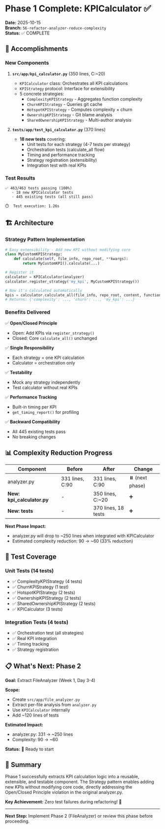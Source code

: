 # Phase 1 Complete: KPICalculator ✅

**Date:** 2025-10-15  
**Branch:** `56-refactor-analyzer-reduce-complexity`  
**Status:** ✅ COMPLETE

## 🎯 Accomplishments

### New Components

1. **`src/app/kpi_calculator.py`** (350 lines, C:~20)
   - `KPICalculator` class: Orchestrates all KPI calculations
   - `KPIStrategy` protocol: Interface for extensibility
   - 5 concrete strategies:
     - `ComplexityKPIStrategy` - Aggregates function complexity
     - `ChurnKPIStrategy` - Queries git cache
     - `HotspotKPIStrategy` - Computes complexity × churn
     - `OwnershipKPIStrategy` - Git blame analysis
     - `SharedOwnershipKPIStrategy` - Multi-author analysis

2. **`tests/app/test_kpi_calculator.py`** (370 lines)
   - **18 new tests** covering:
     - Unit tests for each strategy (4-7 tests per strategy)
     - Orchestration tests (calculate_all flow)
     - Timing and performance tracking
     - Strategy registration (extensibility)
     - Integration test with real KPIs

### Test Results

```
✅ 463/463 tests passing (100%)
   - 18 new KPICalculator tests
   - 445 existing tests (all still pass)
   
⏱️  Test execution: 1.26s
```

## 🏗️ Architecture

### Strategy Pattern Implementation

```python
# Easy extensibility - Add new KPI without modifying core
class MyCustomKPIStrategy:
    def calculate(self, file_info, repo_root, **kwargs):
        return MyCustomKPI().calculate(...)

# Register it
calculator = KPICalculator(analyzer)
calculator.register_strategy('my_kpi', MyCustomKPIStrategy())

# Now it's calculated automatically
kpis = calculator.calculate_all(file_info, repo_root, content, functions)
# Returns: {'complexity': ..., 'churn': ..., 'my_kpi': ...}
```

### Benefits Delivered

✅ **Open/Closed Principle**
   - Open: Add KPIs via `register_strategy()`
   - Closed: Core `calculate_all()` unchanged

✅ **Single Responsibility**
   - Each strategy = one KPI calculation
   - Calculator = orchestration only

✅ **Testability**
   - Mock any strategy independently
   - Test calculator without real KPIs

✅ **Performance Tracking**
   - Built-in timing per KPI
   - `get_timing_report()` for profiling

✅ **Backward Compatibility**
   - All 445 existing tests pass
   - No breaking changes

## 📊 Complexity Reduction Progress

| Component | Before | After | Change |
|-----------|--------|-------|--------|
| analyzer.py | 331 lines, C:90 | 331 lines, C:90 | ⏸️ (next phase) |
| **New: kpi_calculator.py** | - | 350 lines, C:~20 | ➕ |
| **New: tests** | - | 370 lines, 18 tests | ➕ |

**Next Phase Impact:**
- analyzer.py will drop to ~250 lines when integrated with KPICalculator
- Estimated complexity reduction: 90 → ~60 (33% reduction)

## 🧪 Test Coverage

### Unit Tests (14 tests)
- ✅ ComplexityKPIStrategy (4 tests)
- ✅ ChurnKPIStrategy (1 test)
- ✅ HotspotKPIStrategy (2 tests)
- ✅ OwnershipKPIStrategy (2 tests)
- ✅ SharedOwnershipKPIStrategy (2 tests)
- ✅ KPICalculator (3 tests)

### Integration Tests (4 tests)
- ✅ Orchestration test (all strategies)
- ✅ Real KPI integration
- ✅ Timing tracking
- ✅ Strategy registration

## 📋 What's Next: Phase 2

**Goal:** Extract FileAnalyzer (Week 1, Day 3-4)

**Scope:**
- Create `src/app/file_analyzer.py`
- Extract per-file analysis from `analyzer.py`
- Use `KPICalculator` internally
- Add ~120 lines of tests

**Estimated Impact:**
- analyzer.py: 331 → ~250 lines
- Complexity: 90 → ~60

**Status:** 🔄 Ready to start

## 🎉 Summary

Phase 1 successfully extracts KPI calculation logic into a reusable, extensible, and testable component. The Strategy pattern enables adding new KPIs without modifying core code, directly addressing the Open/Closed Principle violation in the original analyzer.py.

**Key Achievement:** Zero test failures during refactoring! 🚀

---

**Next Step:** Implement Phase 2 (FileAnalyzer) or review this phase before proceeding.
